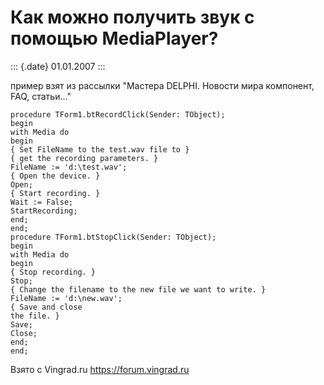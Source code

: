 Как можно получить звук с помощью MediaPlayer?
==============================================

::: {.date}
01.01.2007
:::

пример взят из рассылки \"Мастера DELPHI. Новости мира компонент, FAQ,
статьи\...\"

    procedure TForm1.btRecordClick(Sender: TObject);
    begin
    with Media do 
    begin
    { Set FileName to the test.wav file to }
    { get the recording parameters. }
    FileName := 'd:\test.wav';
    { Open the device. }
    Open;
    { Start recording. }
    Wait := False;
    StartRecording;
    end;
    end;
    procedure TForm1.btStopClick(Sender: TObject);
    begin
    with Media do 
    begin
    { Stop recording. }
    Stop;
    { Change the filename to the new file we want to write. }
    FileName := 'd:\new.wav';
    { Save and close
    the file. }
    Save;
    Close;
    end;
    end;

Взято с Vingrad.ru <https://forum.vingrad.ru>
